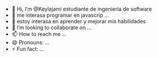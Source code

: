 - 👋 Hi, I’m @Keylajami estudiante de ingenieria  de software 
- 👀 me interasa programar en javascrip  ...
- 🌱 estoy interasa en aprender y mejorar mis habilidades
- 💞️ I’m looking to collaborate on ...
- 📫 How to reach me ...
- 😄 Pronouns: ...
- ⚡ Fun fact: ...

<!---
Keylajami/Keylajami is a ✨ special ✨ repository because its `README.md` (this file) appears on your GitHub profile.
You can click the Preview link to take a look at your changes.
--->
